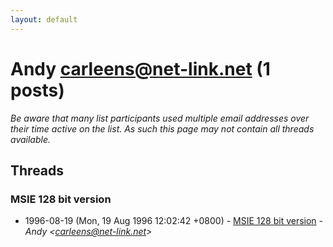 ```yaml
---
layout: default
---
```


# Andy <carleens@net-link.net> (1 posts)

_Be aware that many list participants used multiple email addresses over their time active on the list. As such this page may not contain all threads available._

## Threads

### MSIE 128 bit version
+ 1996-08-19 (Mon, 19 Aug 1996 12:02:42 +0800) - [MSIE 128 bit version](/archive/1996/08/986bfc34a4af4b3baacaadba6f285395d57e9b2fe2586817100c570da2bcaf29) - _Andy \<carleens@net-link.net\>_

